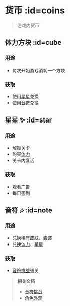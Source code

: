 # 货币 :id=coins

> 游戏内货币

## 体力方块 :id=cube
### 用途
- 每次开始游戏消耗一个方块

### 获取
- 使用[星星](#star)兑换
- 使用[音符](#note)兑换

## 星星 ✨ :id=star

### 用途
- 解锁关卡
- 购买[体力](#cube)
- 关卡内复活

### 获取
- 观看广告
- 每日签到

## 音符 🎶 :id=note
### 用途
- 兑换稀有[皮肤](/dlce/character.md#skins)、[装饰](/dlce/character.md#dec)
- 兑换[体力](#cube)、[星星](#star)

### 获取
- [音符挑战](/dlce/notes-challenge.md)通关

<blockquote>

**相关文档**
- [音符挑战](/dlce/notes-challenge.md)
- [角色外观](/dlce/character.md)

</blockquote>